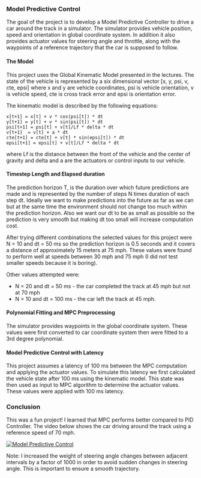 ### Model Predictive Control

The goal of the project is to develop a Model Predictive Controller to drive a car around the track in a simulator. The simulator provides vehicle position, speed and orientation in global coordinate system. In addition it also provides actuator values for steering angle and throttle, along with the waypoints of a reference trajectory that the car is supposed to follow.

#### The Model

This project uses the Global Kinematic Model presented in the lectures. The state of the vehicle is represented by a six dimensional vector [x, y, psi, v, cte, epsi] where x and y are vehicle coordinates, psi is vehicle orientation, v is vehicle speed, cte is cross track error and epsi is orientation error.

The kinematic model is described by the following equations:
```
x[t+1] = x[t] + v * cos(psi[t]) * dt
y[t+1] = y[t] + v * sin(psi[t]) * dt
psi[t+1] = psi[t] + v[t]/Lf * delta * dt
v[t+1]  = v[t] + a * dt
cte[t+1] = cte[t] + v[t] * sin(epsi[t]) * dt
epsi[t+1] = epsi[t] + v[t]/Lf * delta * dt
```
where Lf is the distance between the front of the vehicle and the center of gravity and delta and a are the actuators or control inputs to our vehicle.

#### Timestep Length and Elapsed duration

The prediction horizon T, is the duration over which future predictions are made and is represented by the number of steps N times duration of each step dt. Ideally we want to make predictions into the future as far as we can but at the same time the environment should not change too much within the prediction horizon. Also we want our dt to be as small as possible so the prediction is very smooth but making dt too small will increase computation cost.

After trying different combinations the selected values for this project were N = 10 and dt = 50 ms so the prediction horizon is 0.5 seconds and it covers a distance of approximately 15 meters at 75 mph. These values were found to perform well at speeds between 30 mph and 75 mph (I did not test smaller speeds because it is boring).

Other values attempted were:
 -  N = 20  and dt = 50 ms  - the car completed the track at 45 mph but not at 70 mph
 - N = 10 and dt = 100 ms  - the car left the track at 45 mph.

#### Polynomial Fitting and MPC Preprocessing

The simulator provides waypoints in the global coordinate system. These values were first converted to car coordinate system then were fitted to a 3rd degree polynomial.

#### Model Predictive Control with Latency

This project assumes a latency of 100 ms between the MPC computation and applying the actuator values. To simulate this latency we first calculated the vehicle state after 100 ms using the kinematic model. This state was then used as input to MPC algorithm to determine the actuator values. These values were applied with 100 ms latency.

### Conclusion

This was a fun project! I learned that MPC performs better compared to PID Controller. The video below shows the car driving around the track using a reference speed of 70 mph.

[![Model Predictive Control](https://img.youtube.com/vi/4bfoB_0QJXk/0.jpg)](https://youtu.be/4bfoB_0QJXk)

Note: I increased the weight of steering angle changes between adjacent intervals by a factor of 1000 in order to avoid sudden changes in steering angle. This is important to ensure a smooth trajectory.
